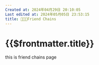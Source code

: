 ```yaml
---
Created at: 2024年04月29日 20:10:05
Last edited at: 2024年05月05日 23:53:15
title: 🧑‍🤝‍🧑Friend Chains
---
```

# {{$frontmatter.title}}
this is friend chains page
